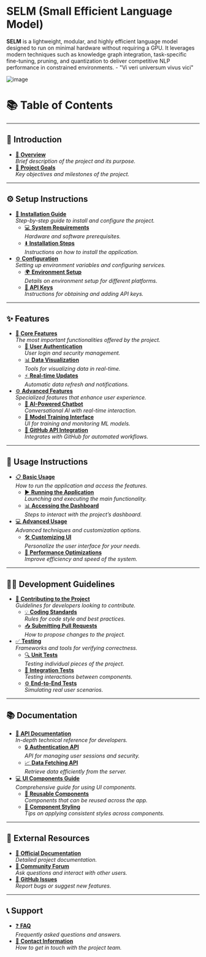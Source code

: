 # SELM (Small Efficient Language Model)

**SELM** is a lightweight, modular, and highly efficient language model designed to run on minimal hardware without requiring a GPU. It leverages modern techniques such as knowledge graph integration, task-specific fine-tuning, pruning, and quantization to deliver competitive NLP performance in constrained environments. - "Vi veri universum vivus vici"

![image](https://github.com/user-attachments/assets/7e4c6d44-1801-4a58-9dd3-854223edc817)

# **📚 Table of Contents**

---

## **🚀 Introduction**
- [📖 **Overview**](#overview)  
  _Brief description of the project and its purpose._
- [🎯 **Project Goals**](#project-goals)  
  _Key objectives and milestones of the project._

---

## **⚙️ Setup Instructions**
- [🔧 **Installation Guide**](#installation-guide)  
  _Step-by-step guide to install and configure the project._
  - [💻 **System Requirements**](#system-requirements)  
    _Hardware and software prerequisites._
  - [⬇️ **Installation Steps**](#installation-steps)  
    _Instructions on how to install the application._
- [⚙️ **Configuration**](#configuration)  
  _Setting up environment variables and configuring services._
  - [🌍 **Environment Setup**](#environment-setup)  
    _Details on environment setup for different platforms._
  - [🔑 **API Keys**](#api-keys)  
    _Instructions for obtaining and adding API keys._

---

## **✨ Features**
- [🚀 **Core Features**](#core-features)  
  _The most important functionalities offered by the project._
  - [🔐 **User Authentication**](#user-authentication)  
    _User login and security management._
  - [📊 **Data Visualization**](#data-visualization)  
    _Tools for visualizing data in real-time._
  - [⚡ **Real-time Updates**](#real-time-updates)  
    _Automatic data refresh and notifications._
- [⚙️ **Advanced Features**](#advanced-features)  
  _Specialized features that enhance user experience._
  - [🤖 **AI-Powered Chatbot**](https://example.com/chatbot.html#features)  
    _Conversational AI with real-time interaction._
  - [🧠 **Model Training Interface**](https://example.com/model-training.html#interface)  
    _UI for training and monitoring ML models._
  - [🔗 **GitHub API Integration**](https://example.com/github-integration.html#api-usage)  
    _Integrates with GitHub for automated workflows._

---

## **📑 Usage Instructions**
- [📋 **Basic Usage**](#basic-usage)  
  _How to run the application and access the features._
  - [▶️ **Running the Application**](#running-the-application)  
    _Launching and executing the main functionality._
  - [📊 **Accessing the Dashboard**](#accessing-the-dashboard)  
    _Steps to interact with the project’s dashboard._
- [💻 **Advanced Usage**](#advanced-usage)  
  _Advanced techniques and customization options._
  - [🛠️ **Customizing UI**](https://example.com/custom-ui.html#modifications)  
    _Personalize the user interface for your needs._
  - [🚀 **Performance Optimizations**](https://example.com/optimizations.html#strategies)  
    _Improve efficiency and speed of the system._

---

## **👨‍💻 Development Guidelines**
- [📝 **Contributing to the Project**](#contributing-to-the-project)  
  _Guidelines for developers looking to contribute._
  - [💡 **Coding Standards**](#coding-standards)  
    _Rules for code style and best practices._
  - [📥 **Submitting Pull Requests**](#submitting-pull-requests)  
    _How to propose changes to the project._
- [✅ **Testing**](#testing)  
  _Frameworks and tools for verifying correctness._
  - [🔍 **Unit Tests**](#unit-tests)  
    _Testing individual pieces of the project._
  - [🔗 **Integration Tests**](#integration-tests)  
    _Testing interactions between components._
  - [⚙️ **End-to-End Tests**](https://example.com/testing.html#e2e-tests)  
    _Simulating real user scenarios._

---

## **📚 Documentation**
- [📘 **API Documentation**](https://example.com/api-docs.html)  
  _In-depth technical reference for developers._
  - [🔒 **Authentication API**](https://example.com/api-docs.html#authentication-api)  
    _API for managing user sessions and security._
  - [📈 **Data Fetching API**](https://example.com/api-docs.html#data-fetch-api)  
    _Retrieve data efficiently from the server._
- [💻 **UI Components Guide**](https://example.com/ui-components.html)  
  _Comprehensive guide for using UI components._
  - [🔄 **Reusable Components**](https://example.com/ui-components.html#reusable-components)  
    _Components that can be reused across the app._
  - [🎨 **Component Styling**](https://example.com/ui-components.html#styling)  
    _Tips on applying consistent styles across components._

---

## **🔗 External Resources**
- [📖 **Official Documentation**](https://docs.example.com)  
  _Detailed project documentation._
- [💬 **Community Forum**](https://forum.example.com)  
  _Ask questions and interact with other users._
- [🐛 **GitHub Issues**](https://github.com/UsernamesAre4Slaves/Repo/issues)  
  _Report bugs or suggest new features._

---

## **📞 Support**
- [❓ **FAQ**](#faq)  
  _Frequently asked questions and answers._
- [📧 **Contact Information**](#contact-information)  
  _How to get in touch with the project team._

